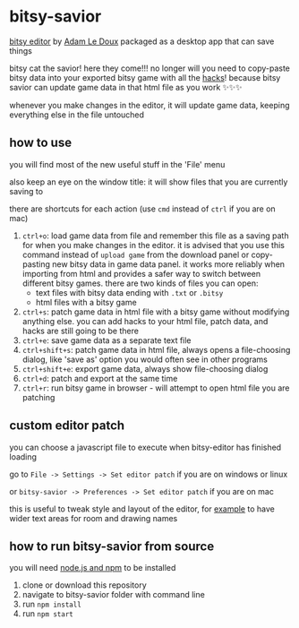 # bitsy-savior
[bitsy editor](https://ledoux.itch.io/bitsy) by [Adam Le Doux](https://twitter.com/adamledoux) packaged as a desktop app that can save things

bitsy cat the savior! here they come!!! no longer will you need to copy-paste bitsy data into your exported bitsy game with all the [hacks](https://github.com/seleb/bitsy-hacks)! because bitsy savior can update game data in that html file as you work ✨✨✨

whenever you make changes in the editor, it will update game data, keeping everything else in the file untouched

## how to use
you will find most of the new useful stuff in the 'File' menu

also keep an eye on the window title: it will show files that you are currently saving to

there are shortcuts for each action (use `cmd` instead of `ctrl` if you are on mac)

1. `ctrl+o`: load game data from file and remember this file as a saving path for when you make changes in the editor. it is advised that you use this command instead of `upload game` from the download panel or copy-pasting new bitsy data in game data panel. it works more reliably when importing from html and provides a safer way to switch between different bitsy games. there are two kinds of files you can open:
    * text files with bitsy data ending with `.txt` or `.bitsy`
    * html files with a bitsy game
2. `ctrl+s`: patch game data in html file with a bitsy game without modifying anything else. you can add hacks to your html file, patch data, and hacks are still going to be there
3. `ctrl+e`: save game data as a separate text file
4. `ctrl+shift+s`: patch game data in html file, always opens a file-choosing dialog, like 'save as' option you would often see in other programs
5. `ctrl+shift+e`: export game data, always show file-choosing dialog
6. `ctrl+d`: patch and export at the same time
7. `ctrl+r`: run bitsy game in browser - will attempt to open html file you are patching

## custom editor patch
you can choose a javascript file to execute when bitsy-editor has finished loading

go to `File -> Settings -> Set editor patch` if you are on windows or linux

or `bitsy-savior -> Preferences -> Set editor patch` if you are on mac

this is useful to tweak style and layout of the editor, for [example](https://gist.github.com/aloelazoe/0e66f25714eca46aa30e718b6454f880) to have wider text areas for room and drawing names

## how to run bitsy-savior from source
you will need [node.js and npm](https://nodejs.org/en/) to be installed
1. clone or download this repository
2. navigate to bitsy-savior folder with command line
3. run `npm install`
4. run `npm start`
